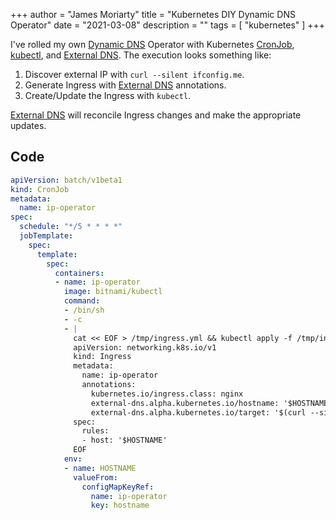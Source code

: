 +++
author = "James Moriarty"
title = "Kubernetes DIY Dynamic DNS Operator"
date = "2021-03-08"
description = ""
tags = [
  "kubernetes"
]
+++

I've rolled my own [Dynamic DNS](https://en.wikipedia.org/wiki/Dynamic_DNS) Operator with Kubernetes [CronJob](https://kubernetes.io/docs/concepts/workloads/controllers/cron-jobs/), [kubectl](https://kubernetes.io/docs/tasks/tools/), and [External DNS](https://github.com/kubernetes-sigs/external-dns). The execution looks something like:

1. Discover external IP with `curl --silent ifconfig.me`.
2. Generate Ingress with [External DNS](https://github.com/kubernetes-sigs/external-dns) annotations.
3. Create/Update the Ingress with `kubectl`.

[External DNS](https://github.com/kubernetes-sigs/external-dns) will reconcile Ingress changes and make the appropriate updates.

## Code

```yaml
apiVersion: batch/v1beta1
kind: CronJob
metadata:
  name: ip-operator
spec:
  schedule: "*/5 * * * *"
  jobTemplate:
    spec:
      template:
        spec:
          containers:
          - name: ip-operator
            image: bitnami/kubectl
            command:
            - /bin/sh
            - -c
            - |
              cat << EOF > /tmp/ingress.yml && kubectl apply -f /tmp/ingress.yml
              apiVersion: networking.k8s.io/v1
              kind: Ingress
              metadata:
                name: ip-operator
                annotations:
                  kubernetes.io/ingress.class: nginx
                  external-dns.alpha.kubernetes.io/hostname: '$HOSTNAME'
                  external-dns.alpha.kubernetes.io/target: '$(curl --silent ifconfig.me)'
              spec:
                rules:
                - host: '$HOSTNAME'
              EOF
            env:
            - name: HOSTNAME
              valueFrom:
                configMapKeyRef:
                  name: ip-operator
                  key: hostname
```